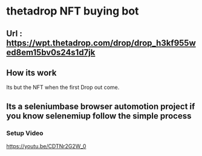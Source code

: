# thetadrop NFT buying bot
## Url : https://wpt.thetadrop.com/drop/drop_h3kf955wed8em15bv0s24s1d7jk

## How its work
Its but the NFT when the first Drop out come.

## Its a seleniumbase browser automotion project if you know selenemiup follow the simple process

### Setup Video 

https://youtu.be/CDTNr2G2W_0
